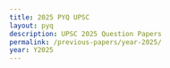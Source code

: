 ```yaml
---
title: 2025 PYQ UPSC
layout: pyq
description: UPSC 2025 Question Papers
permalink: /previous-papers/year-2025/
year: Y2025
---
```

